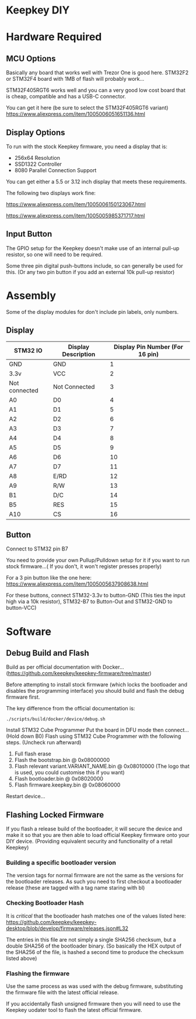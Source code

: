 # Keepkey DIY

# Hardware Required

## MCU Options
Basically any board that works well with Trezor One is good here. STM32F2 or STM32F4 board with 1MB of flash will probably work...

STM32F405RGT6 works well and you can a very good low cost board that is cheap, compatible and has a USB-C connector.

You can get it here (be sure to select the STM32F405RGT6 variant)
https://www.aliexpress.com/item/1005006051651136.html 

## Display Options
To run with the stock Keepkey firmware, you need a display that is:
* 256x64 Resolution
* SSD1322 Controller
* 8080 Parallel Connection Support

You can get either a 5.5 or 3.12 inch display that meets these requirements.

The following two displays work fine:

https://www.aliexpress.com/item/1005006150123067.html

https://www.aliexpress.com/item/1005005985371717.html

## Input Button
The GPIO setup for the Keepkey doesn't make use of an internal pull-up resistor, so one will need to be required.

Some three pin digital push-buttons include, so can generally be used for this. (Or any two pin button if you add an external 10k pull-up resistor)

# Assembly
Some of the display modules for don't include pin labels, only numbers.

## Display

| STM32 IO | Display Description | Display Pin Number (For 16 pin) |
|----------|-------------------|---------------------------------|
| GND      | GND               | 1                               |
| 3.3v     | VCC               | 2                               |
| Not connected | Not Connected | 3 |
| A0       | D0                | 4                               |
| A1       | D1                | 5                               |
| A2       | D2                | 6                               |
| A3       | D3                | 7                               |
| A4       | D4                | 8                               |
| A5       | D5                | 9                               |
| A6       | D6                | 10                              |
| A7       | D7                | 11                              | 
| A8       | E/RD              | 12                              |
| A9       | R/W               | 13                              |
| B1       | D/C               | 14                              |
| B5       |RES                | 15                              |
|A10       |CS                 | 16                              |

## Button
Connect to STM32 pin B7

You need to provide your own Pullup/Pulldown setup for it if you want to run stock firmware…( If you don't, it won't register presses properly)

For a 3 pin button like the one here: https://www.aliexpress.com/item/1005005637908638.html

For these buttons, connect STM32-3.3v to button-GND (This ties the
input high via a 10k resistor), STM32-B7 to Button-Out and STM32-GND to
button-VCC)

# Software

## Debug Build and Flash
Build as per official documentation with Docker… (https://github.com/keepkey/keepkey-firmware/tree/master)

Before attempting to install stock firmware (which locks the bootloader and disables the programming interface) you should build and flash the debug firmware first.

The key difference from the official documentation is:

    ./scripts/build/docker/device/debug.sh

Install STM32 Cube Programmer
Put the board in DFU mode then connect… (Hold down B0)
Flash using STM32 Cube Programmer with the following steps. (Uncheck run afterward)
1. Full flash erase
2. Flash the bootstrap.bin @ 0x08000000
3. Flash relevant variant.VARIANT_NAME.bin @ 0x08010000 (The logo that is used, you could customise this if you want)
4. Flash bootloader.bin @ 0x08020000
5. Flash firmware.keepkey.bin @ 0x08060000

Restart device…

## Flashing Locked Firmware
If you flash a release build of the bootloader, it will secure the device and make it so that you are then able to load official Keepkey firmware onto your DIY device. (Providing equivalent security and functionality of a retail Keepkey)

### Building a specific bootloader version
The version tags for normal firmware are not the same as the versions for the bootloader releases. As such you need to first checkout a bootloader release (these are tagged with a tag name staring with bl)

### Checking Bootloader Hash
It is *critical* that the bootloader hash matches one of the values listed here: https://github.com/keepkey/keepkey-desktop/blob/develop/firmware/releases.json#L32

The entries in this file are not simply a single SHA256 checksum, but a double SHA256 of the bootloader binary. (So basically the HEX output of the SHA256 of the file, is hashed a second time to produce the checksum listed above)

### Flashing the firmware 
Use the same process as was used with the debug firmware, substituting the firmware file with the latest official release. 

If you accidentally flash unsigned firmware then you will need to use the Keepkey uodater tool to flash the latest official firmware.

